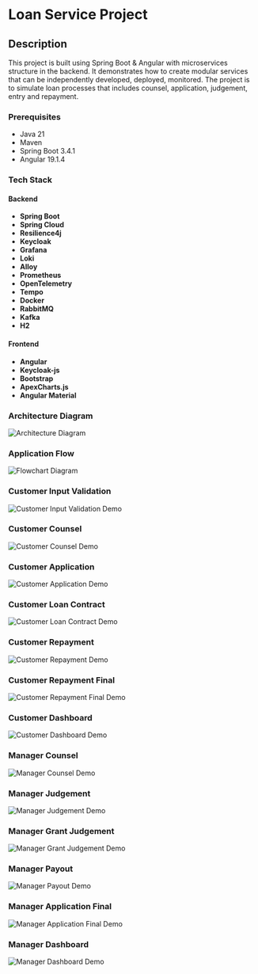 # Loan Service Project

## Description
This project is built using Spring Boot & Angular with microservices structure in the backend. It demonstrates how to create modular services that can be independently developed, deployed, monitored.
The project is to simulate loan processes that includes counsel, application, judgement, entry and repayment.

### Prerequisites
- Java 21
- Maven
- Spring Boot 3.4.1
- Angular 19.1.4

### Tech Stack

#### Backend
- **Spring Boot**
- **Spring Cloud**
- **Resilience4j**
- **Keycloak**
- **Grafana**
- **Loki**
- **Alloy**
- **Prometheus**
- **OpenTelemetry**
- **Tempo**
- **Docker**
- **RabbitMQ**
- **Kafka**
- **H2**

#### Frontend
- **Angular**
- **Keycloak-js**
- **Bootstrap**
- **ApexCharts.js**
- **Angular Material**


### Architecture Diagram
![Architecture Diagram](screenshots/architecture.png)

### Application Flow
![Flowchart Diagram](screenshots/flowchart.png)

### Customer Input Validation
![Customer Input Validation Demo](screenshots/customer_input_validation.gif)

### Customer Counsel
![Customer Counsel Demo](screenshots/customer_counsel.gif)

### Customer Application
![Customer Application Demo](screenshots/customer_application.gif)

### Customer Loan Contract
![Customer Loan Contract Demo](screenshots/customer_contract.gif)

### Customer Repayment
![Customer Repayment Demo](screenshots/customer_repayment.gif)

### Customer Repayment Final
![Customer Repayment Final Demo](screenshots/customer_repayment_final.gif)

### Customer Dashboard
![Customer Dashboard Demo](screenshots/customer_dashboard.gif)

### Manager Counsel
![Manager Counsel Demo](screenshots/manager_counsel.gif)

### Manager Judgement
![Manager Judgement Demo](screenshots/manager_Judgement.gif)

### Manager Grant Judgement
![Manager Grant Judgement Demo](screenshots/manager_grant_judgement.gif)

### Manager Payout
![Manager Payout Demo](screenshots/manager_payout.gif)

### Manager Application Final
![Manager Application Final Demo](screenshots/manager_application_final.png)

### Manager Dashboard
![Manager Dashboard Demo](screenshots/manager_dashboard.gif)



